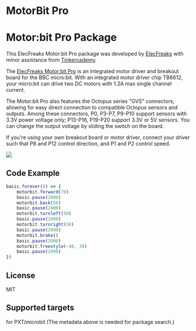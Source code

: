 # MotorBit Pro
#  Motor:bit Pro Package
This ElecFreaks  Motor:bit Pro package was developed by [ElecFreaks](https://www.elecfreaks.com/) with minor assistance from [Tinkercademy](https://tinkercademy.com/).

The [ElecFreaks  Motor:bit Pro](http://www.elecfreaks.com/estore/elecfreaks-motor-bit-for-micro-bit.html) is an integrated motor driver and breakout board for the BBC micro:bit. With an integrated motor driver chip TB6612, your micro:bit can drive two DC motors with 1.2A max single channel current. 

The  Motor:bit Pro also features the Octopus series "GVS" connectors, allowing for easy direct connection to compatible Octopus sensors and outputs. Among these connectors, P0, P3-P7, P9-P10 support sensors with 3.3V power voltage only; P13-P16, P19-P20 support 3.3V or 5V sensors. You can change the output voltage by sliding the switch on the board.

If you're using your own breakout board or motor driver, connect your driver such that P8 and P12 control direction, and P1 and P2 control speed.

![](https://github.com/elecfreaks/pxt-motorbit/blob/master/icon.png?raw=true)



## Code Example
```JavaScript
basic.forever(() => {
    motorbit.forward(70)
    basic.pause(2000)
    motorbit.back(50)
    basic.pause(2000)
    motorbit.turnleft(50)
    basic.pause(2000)
    motorbit.turnright(50)
    basic.pause(2000)
    motorbit.brake()
    basic.pause(2000)
    motorbit.freestyle(-40, 30)
    basic.pause(2000)
})
```

## License
MIT

## Supported targets
for PXT/microbit (The metadata above is needed for package search.)
